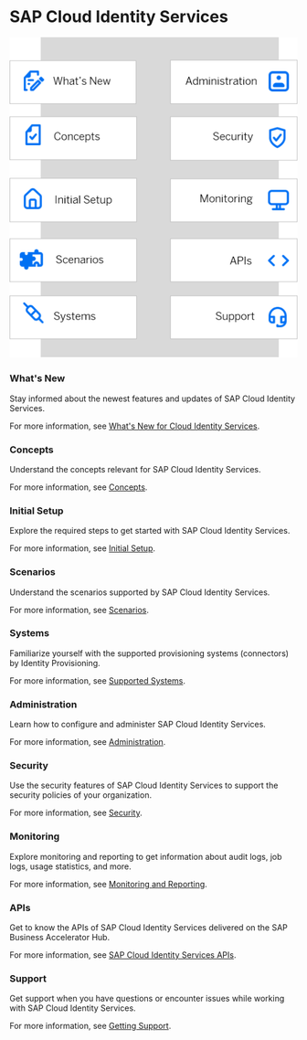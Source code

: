 <!-- loiod17a116432d24470930ebea41977a888 -->

# SAP Cloud Identity Services



![](images/SCI_Landing_Page_3276eb1.png)



### What's New

Stay informed about the newest features and updates of SAP Cloud Identity Services.

For more information, see [What's New for Cloud Identity Services](what-s-new-for-cloud-identity-services-de21efe.md).



### Concepts

Understand the concepts relevant for SAP Cloud Identity Services.

For more information, see [Concepts](concepts-5645ae6.md).



### Initial Setup

Explore the required steps to get started with SAP Cloud Identity Services.

For more information, see [Initial Setup](initial-setup-31af7da.md).



### Scenarios

Understand the scenarios supported by SAP Cloud Identity Services.

For more information, see [Scenarios](scenarios-fb9898d.md).



### Systems

Familiarize yourself with the supported provisioning systems \(connectors\) by Identity Provisioning.

For more information, see [Supported Systems](supported-systems-81ca0c1.md).



### Administration

Learn how to configure and administer SAP Cloud Identity Services.

For more information, see [Administration](Operation-Guide/administration-6a8e67c.md).



### Security

Use the security features of SAP Cloud Identity Services to support the security policies of your organization.

For more information, see [Security](Security/security-e7a80f1.md).



### Monitoring

Explore monitoring and reporting to get information about audit logs, job logs, usage statistics, and more.

For more information, see [Monitoring and Reporting](Monitoring-and-Reporting/monitoring-and-reporting-b8382ee.md).



### APIs

Get to know the APIs of SAP Cloud Identity Services delivered on the SAP Business Accelerator Hub.

For more information, see [SAP Cloud Identity Services APIs](https://api.sap.com/package/SCPIdentityServices/rest).



### Support

Get support when you have questions or encounter issues while working with SAP Cloud Identity Services.

For more information, see [Getting Support](getting-support-06818b2.md).

